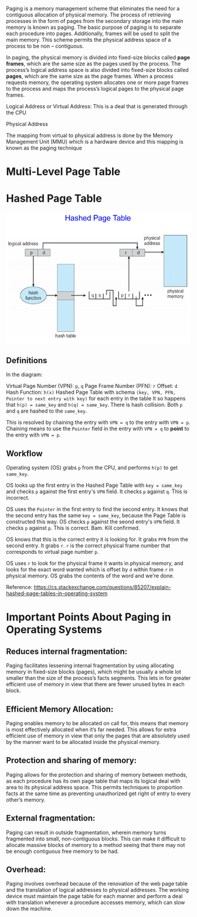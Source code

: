 Paging is a memory management scheme that eliminates the need for a contiguous allocation of physical memory. The process of retrieving processes in the form of pages from the secondary storage into the main memory is known as paging. The basic purpose of paging is to separate each procedure into pages. Additionally, frames will be used to split the main memory. This scheme permits the physical address space of a process to be non – contiguous.

In paging, the physical memory is divided into fixed-size blocks called **page frames**, which are the same size as the pages used by the process. The process’s logical address space is also divided into fixed-size blocks called **pages**, which are the same size as the page frames. When a process requests memory, the operating system allocates one or more page frames to the process and maps the process’s logical pages to the physical page frames.

Logical Address or Virtual Address: This is a deal that is generated through the CPU

Physical Address

The mapping from virtual to physical address is done by the Memory Management Unit (MMU) which is a hardware device and this mapping is known as the paging technique


# Multi-Level Page Table




# Hashed Page Table

![Hashed Page Table](hashed_page_table.png)

## Definitions
In the diagram:

Virtual Page Number (VPN): `p`, `q`
Page Frame Number (PFN): `r`
Offset: `d`
Hash Function: `h(x)`
Hashed Page Table with schema `(key, VPN, PFN, Pointer to next entry with key)` for each entry in the table
It so happens that `h(p) = same_key` and `h(q) = same_key`. There is hash collision. Both `p` and `q` are hashed to the `same_key`.

This is resolved by chaining the entry with `VPN = q` to the entry with `VPN = p`. Chaining means to use the `Pointer` field in the entry with `VPN = q` to **point** to the entry with `VPN = p`.

## Workflow
Operating system (OS) grabs `p` from the CPU, and performs `h(p)` to get `same_key`.

OS looks up the first entry in the Hashed Page Table with `key = same_key` and checks `p` against the first entry's `VPN` field. It checks `p` against `q`. This is incorrect.

OS uses the `Pointer` in the first entry to find the second entry. It knows that the second entry has the same `key = same_key`, because the Page Table is constructed this way. OS checks `p` against the seond entry's `VPN` field. It checks `p` against `p`. This is correct. Bam. Kill confirmed.

OS knows that this is the correct entry it is looking for. It grabs `PFN` from the second entry. It grabs `r`. `r` is the correct physical frame number that corresponds to virtual page number `p`.

OS uses `r` to look for the physical frame it wants in physical memory, and looks for the exact word wanted which is offset by `d` within frame `r` in physical memory. OS grabs the contents of the word and we're done.

Reference:
https://cs.stackexchange.com/questions/85207/explain-hashed-page-tables-in-operating-system



# Important Points About Paging in Operating Systems
## Reduces internal fragmentation: 
Paging facilitates lessening internal fragmentation by using allocating memory in fixed-size blocks (pages), which might be usually a whole lot smaller than the size of the process’s facts segments. This lets in for greater efficient use of memory in view that there are fewer unused bytes in each block.
## Efficient Memory Allocation: 
Paging enables memory to be allocated on call for, this means that memory is most effectively allocated when it’s far needed. This allows for extra efficient use of memory in view that only the pages that are absolutely used by the manner want to be allocated inside the physical memory.
## Protection and sharing of memory: 
Paging allows for the protection and sharing of memory between methods, as each procedure has its own page table that maps its logical deal with area to its physical address space. This permits techniques to proportion facts at the same time as preventing unauthorized get right of entry to every other’s memory.
## External fragmentation: 
Paging can result in outside fragmentation, wherein memory turns fragmented into small, non-contiguous blocks. This can make it difficult to allocate massive blocks of memory to a method seeing that there may not be enough contiguous free memory to be had.
## Overhead: 
Paging involves overhead because of the renovation of the web page table and the translation of logical addresses to physical addresses. The working device must maintain the page table for each manner and perform a deal with translation whenever a procedure accesses memory, which can slow down the machine.
